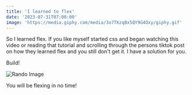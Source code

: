 ```yaml
---
title: 'I learned to flex'
date: '2023-07-31T07:00:00'
image: 'https://media.giphy.com/media/3o7TKzqBx5QY9G4Oxy/giphy.gif'
---
```


So I learned flex. If you like myself started css and began watching this video or reading that tutorial and scrolling through the persons tiktok post on how they learned flex and you still don't get it. I have a solution for you.

Build!

![Rando Image](https://media.giphy.com/media/3o7TKzqBx5QY9G4Oxy/giphy.gif)

You will be flexing in no time!

